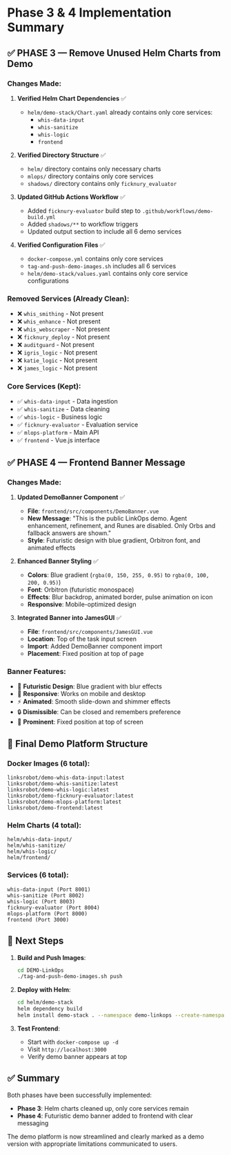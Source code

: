 # Phase 3 & 4 Implementation Summary

## ✅ PHASE 3 — Remove Unused Helm Charts from Demo

### Changes Made:
1. **Verified Helm Chart Dependencies** ✅
   - `helm/demo-stack/Chart.yaml` already contains only core services:
     - `whis-data-input`
     - `whis-sanitize` 
     - `whis-logic`
     - `frontend`

2. **Verified Directory Structure** ✅
   - `helm/` directory contains only necessary charts
   - `mlops/` directory contains only core services
   - `shadows/` directory contains only `ficknury_evaluator`

3. **Updated GitHub Actions Workflow** ✅
   - Added `ficknury-evaluator` build step to `.github/workflows/demo-build.yml`
   - Added `shadows/**` to workflow triggers
   - Updated output section to include all 6 demo services

4. **Verified Configuration Files** ✅
   - `docker-compose.yml` contains only core services
   - `tag-and-push-demo-images.sh` includes all 6 services
   - `helm/demo-stack/values.yaml` contains only core service configurations

### Removed Services (Already Clean):
- ❌ `whis_smithing` - Not present
- ❌ `whis_enhance` - Not present  
- ❌ `whis_webscraper` - Not present
- ❌ `ficknury_deploy` - Not present
- ❌ `auditguard` - Not present
- ❌ `igris_logic` - Not present
- ❌ `katie_logic` - Not present
- ❌ `james_logic` - Not present

### Core Services (Kept):
- ✅ `whis-data-input` - Data ingestion
- ✅ `whis-sanitize` - Data cleaning
- ✅ `whis-logic` - Business logic
- ✅ `ficknury-evaluator` - Evaluation service
- ✅ `mlops-platform` - Main API
- ✅ `frontend` - Vue.js interface

## ✅ PHASE 4 — Frontend Banner Message

### Changes Made:
1. **Updated DemoBanner Component** ✅
   - **File**: `frontend/src/components/DemoBanner.vue`
   - **New Message**: "This is the public LinkOps demo. Agent enhancement, refinement, and Runes are disabled. Only Orbs and fallback answers are shown."
   - **Style**: Futuristic design with blue gradient, Orbitron font, and animated effects

2. **Enhanced Banner Styling** ✅
   - **Colors**: Blue gradient (`rgba(0, 150, 255, 0.95)` to `rgba(0, 100, 200, 0.95)`)
   - **Font**: Orbitron (futuristic monospace)
   - **Effects**: Blur backdrop, animated border, pulse animation on icon
   - **Responsive**: Mobile-optimized design

3. **Integrated Banner into JamesGUI** ✅
   - **File**: `frontend/src/components/JamesGUI.vue`
   - **Location**: Top of the task input screen
   - **Import**: Added DemoBanner component import
   - **Placement**: Fixed position at top of page

### Banner Features:
- 🚀 **Futuristic Design**: Blue gradient with blur effects
- 📱 **Responsive**: Works on mobile and desktop
- ⚡ **Animated**: Smooth slide-down and shimmer effects
- 🔒 **Dismissible**: Can be closed and remembers preference
- 🎯 **Prominent**: Fixed position at top of screen

## 🎯 Final Demo Platform Structure

### Docker Images (6 total):
```
linksrobot/demo-whis-data-input:latest
linksrobot/demo-whis-sanitize:latest  
linksrobot/demo-whis-logic:latest
linksrobot/demo-ficknury-evaluator:latest
linksrobot/demo-mlops-platform:latest
linksrobot/demo-frontend:latest
```

### Helm Charts (4 total):
```
helm/whis-data-input/
helm/whis-sanitize/
helm/whis-logic/
helm/frontend/
```

### Services (6 total):
```
whis-data-input (Port 8001)
whis-sanitize (Port 8002)
whis-logic (Port 8003)
ficknury-evaluator (Port 8004)
mlops-platform (Port 8000)
frontend (Port 3000)
```

## 🚀 Next Steps

1. **Build and Push Images**:
   ```bash
   cd DEMO-LinkOps
   ./tag-and-push-demo-images.sh push
   ```

2. **Deploy with Helm**:
   ```bash
   cd helm/demo-stack
   helm dependency build
   helm install demo-stack . --namespace demo-linkops --create-namespace
   ```

3. **Test Frontend**:
   - Start with `docker-compose up -d`
   - Visit `http://localhost:3000`
   - Verify demo banner appears at top

## ✅ Summary

Both phases have been successfully implemented:
- **Phase 3**: Helm charts cleaned up, only core services remain
- **Phase 4**: Futuristic demo banner added to frontend with clear messaging

The demo platform is now streamlined and clearly marked as a demo version with appropriate limitations communicated to users. 